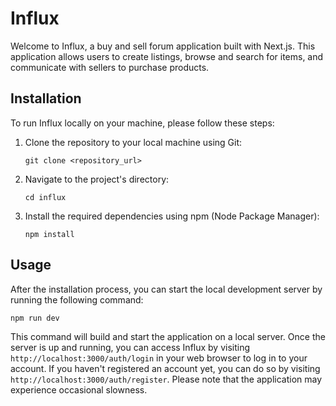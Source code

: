 # Influx

Welcome to Influx, a buy and sell forum application built with Next.js. This application allows users to create listings, browse and search for items, and communicate with sellers to purchase products.

## Installation

To run Influx locally on your machine, please follow these steps:

1. Clone the repository to your local machine using Git:

   ```
   git clone <repository_url>
   ```

2. Navigate to the project's directory:

   ```
   cd influx
   ```

3. Install the required dependencies using npm (Node Package Manager):

   ```
   npm install
   ```

## Usage

After the installation process, you can start the local development server by running the following command:

```
npm run dev
```

This command will build and start the application on a local server. Once the server is up and running, you can access Influx by visiting `http://localhost:3000/auth/login` in your web browser to log in to your account. If you haven't registered an account yet, you can do so by visiting `http://localhost:3000/auth/register`. Please note that the application may experience occasional slowness.
